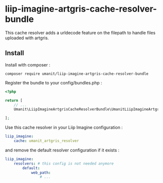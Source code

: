 # liip-imagine-artgris-cache-resolver-bundle

This cache resolver adds a urldecode feature on the filepath to handle files uploaded with artgris.

## Install

Install with composer :

```
composer require umanit/liip-imagine-artgris-cache-resolver-bundle
```

Register the bundle to your config/bundles.php :

```php
<?php

return [
    // ...
    Umanit\LiipImagineArtgrisCacheResolverBundle\UmanitLiipImagineArtgrisCacheResolverBundle::class => ['all' => true],

];
```

Use this cache resolver in your Liip Imagine configuration :

```yaml
liip_imagine:
    cache: umanit_artgris_resolver
```

and remove the default resolver configuration if it exists :

```yaml
liip_imagine:
    resolvers: # this config is not needed anymore
        default:
            web_path:
                # ...
```

